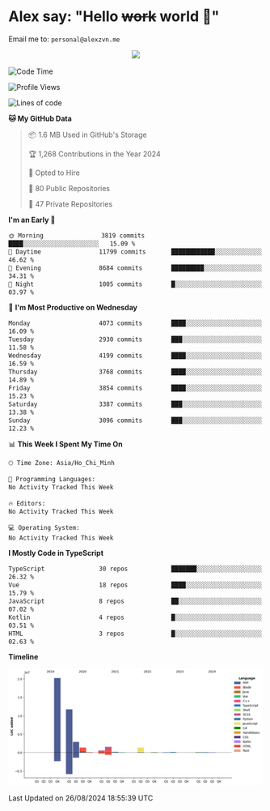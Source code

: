 # Alex say: "Hello ~~work~~ world 🐾"
Email me to: `personal@alexzvn.me`


<p align=center>
  <a href="https://skillicons.dev">
    <img src="https://skillicons.dev/icons?i=ts,js,php,nodejs,bun,vue,nuxt,react,svelte,tauri,laravel,rust,mongodb,docker,electron,redis,rabbitmq,tailwind,git,cloudflare,elysia,mysql,nginx,rollupjs,sentry,ubuntu,yarn,html,css,vite" />
  </a>
</p>

<!--START_SECTION:waka-->
![Code Time](http://img.shields.io/badge/Code%20Time-1%2C066%20hrs%2055%20mins-blue)

![Profile Views](http://img.shields.io/badge/Profile%20Views-13-blue)

![Lines of code](https://img.shields.io/badge/From%20Hello%20World%20I%27ve%20Written-40.5%20million%20lines%20of%20code-blue)

**🐱 My GitHub Data** 

> 📦 1.6 MB Used in GitHub's Storage 
 > 
> 🏆 1,268 Contributions in the Year 2024
 > 
> 💼 Opted to Hire
 > 
> 📜 80 Public Repositories 
 > 
> 🔑 47 Private Repositories 
 > 
**I'm an Early 🐤** 

```text
🌞 Morning                3819 commits        ████░░░░░░░░░░░░░░░░░░░░░   15.09 % 
🌆 Daytime                11799 commits       ████████████░░░░░░░░░░░░░   46.62 % 
🌃 Evening                8684 commits        █████████░░░░░░░░░░░░░░░░   34.31 % 
🌙 Night                  1005 commits        █░░░░░░░░░░░░░░░░░░░░░░░░   03.97 % 
```
📅 **I'm Most Productive on Wednesday** 

```text
Monday                   4073 commits        ████░░░░░░░░░░░░░░░░░░░░░   16.09 % 
Tuesday                  2930 commits        ███░░░░░░░░░░░░░░░░░░░░░░   11.58 % 
Wednesday                4199 commits        ████░░░░░░░░░░░░░░░░░░░░░   16.59 % 
Thursday                 3768 commits        ████░░░░░░░░░░░░░░░░░░░░░   14.89 % 
Friday                   3854 commits        ████░░░░░░░░░░░░░░░░░░░░░   15.23 % 
Saturday                 3387 commits        ███░░░░░░░░░░░░░░░░░░░░░░   13.38 % 
Sunday                   3096 commits        ███░░░░░░░░░░░░░░░░░░░░░░   12.23 % 
```


📊 **This Week I Spent My Time On** 

```text
🕑︎ Time Zone: Asia/Ho_Chi_Minh

💬 Programming Languages: 
No Activity Tracked This Week

🔥 Editors: 
No Activity Tracked This Week

💻 Operating System: 
No Activity Tracked This Week
```

**I Mostly Code in TypeScript** 

```text
TypeScript               30 repos            ███████░░░░░░░░░░░░░░░░░░   26.32 % 
Vue                      18 repos            ████░░░░░░░░░░░░░░░░░░░░░   15.79 % 
JavaScript               8 repos             ██░░░░░░░░░░░░░░░░░░░░░░░   07.02 % 
Kotlin                   4 repos             █░░░░░░░░░░░░░░░░░░░░░░░░   03.51 % 
HTML                     3 repos             █░░░░░░░░░░░░░░░░░░░░░░░░   02.63 % 
```



**Timeline**

![Lines of Code chart](https://raw.githubusercontent.com/alexzvn/alexzvn/main/assets/bar_graph.png)


 Last Updated on 26/08/2024 18:55:39 UTC
<!--END_SECTION:waka-->

